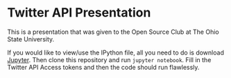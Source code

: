 # Twitter API Presentation

This is a presentation that was given to the Open Source Club at The Ohio State University.

If you would like to view/use the IPython file, all you need to do is download [Jupyter](https://jupyter.org/install). Then clone this repository and run ```jupyter notebook```.
Fill in the Twitter API Access tokens and then the code should run flawlessly.
